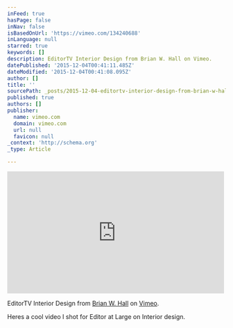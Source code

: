 ```yaml
---
inFeed: true
hasPage: false
inNav: false
isBasedOnUrl: 'https://vimeo.com/134240688'
inLanguage: null
starred: true
keywords: []
description: EditorTV Interior Design from Brian W. Hall on Vimeo.
datePublished: '2015-12-04T00:41:11.485Z'
dateModified: '2015-12-04T00:41:08.095Z'
author: []
title: ''
sourcePath: _posts/2015-12-04-editortv-interior-design-from-brian-w-hall-on-vimeo.md
published: true
authors: []
publisher:
  name: vimeo.com
  domain: vimeo.com
  url: null
  favicon: null
_context: 'http://schema.org'
_type: Article

---
```

<iframe src="https://player.vimeo.com/video/134240688?title=0&amp;byline=0&amp;portrait=0" width="500" height="281" frameborder="0" webkitallowfullscreen="webkitallowfullscreen" mozallowfullscreen="mozallowfullscreen" allowfullscreen="allowfullscreen" style=""></iframe>

EditorTV Interior Design from [Brian W. Hall][0] on [Vimeo][1].

Heres a cool video I shot for Editor at Large on Interior design.

[0]: https://vimeo.com/brianwhall
[1]: https://vimeo.com/